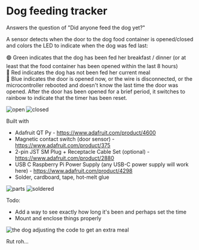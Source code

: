# Dog feeding tracker
Answers the question of "Did anyone feed the dog yet?"

A sensor detects when the door to the dog food container is opened/closed and colors the LED to indicate when the dog was fed last:

🟢 Green indicates that the dog has been fed her breakfast / dinner (or at least that the food container has been opened within the last 8 hours)
<br>
🔴 Red indicates the dog has not been fed her current meal
<br>
🔵 Blue indicates the door is opened now, or the wire is disconnected, or the microcontroller rebooted and doesn't know the last time the door was opened. After the door has been opened for a brief period, it switches to rainbow to indicate that the timer has been reset.

![open](pics/open.jpg) ![closed](pics/closed.jpg)

Built with
* Adafruit QT Py - https://www.adafruit.com/product/4600
* Magnetic contact switch (door sensor) - https://www.adafruit.com/product/375
* 2-pin JST SM Plug + Receptacle Cable Set (optional) -https://www.adafruit.com/product/2880
* USB C Raspberry Pi Power Supply (any USB-C power supply will work here) - https://www.adafruit.com/product/4298
* Solder, cardboard, tape, hot-melt glue

![parts](pics/parts.jpg) ![soldered](pics/soldered.jpg)

Todo:
* Add a way to see exactly how long it's been and perhaps set the time
* Mount and enclose things properly

![the dog adjusting the code to get an extra meal](pics/dog-computer.jpg)

Rut roh...
